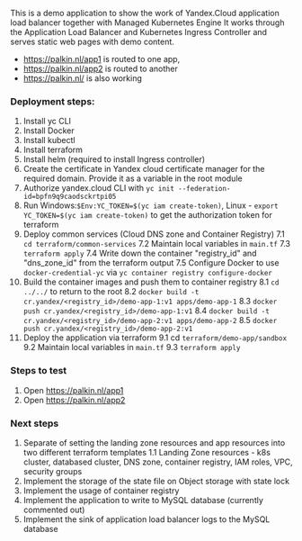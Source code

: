 This is a demo application to show the work of Yandex.Cloud application load balancer together with Managed Kubernetes Engine
It works through the Application Load Balancer and Kubernetes Ingress Controller and serves static web pages with demo content.
- https://palkin.nl/app1 is routed to one app, 
- https://palkin.nl/app2 is routed to another
- https://palkin.nl/ is also working 


### Deployment steps:

1. Install yc CLI
2. Install Docker
2. Install kubectl
3. Install terraform
4. Install helm (required to install Ingress controller)
5. Create the certificate in Yandex cloud certificate manager for the required domain. Provide it as a variable in the root module
5. Authorize yandex.cloud CLI with `yc init --federation-id=bpfn9q9caodsckrtpi05`
6. Run Windows:`$Env:YC_TOKEN=$(yc iam create-token)`, Linux - `export YC_TOKEN=$(yc iam create-token)` to get the authorization token for terraform
7. Deploy common services (Cloud DNS zone and Container Registry) 
    7.1 `cd terraform/common-services`
    7.2 Maintain local variables in `main.tf`
    7.3 `terraform apply`
    7.4 Write down the container "registry_id" and "dns_zone_id" from the terraform output
    7.5 Configure Docker to use `docker-credential-yc` via `yc container registry configure-docker`
8. Build the container images and push them to container registry
    8.1 `cd ../../` to return to the root
    8.2 `docker build -t cr.yandex/<registry_id>/demo-app-1:v1 apps/demo-app-1` 
    8.3 `docker push cr.yandex/<registry_id>/demo-app-1:v1`
    8.4 `docker build -t cr.yandex/<registry_id>/demo-app-2:v1 apps/demo-app-2`
    8.5 `docker push cr.yandex/<registry_id>/demo-app-2:v1`
9. Deploy the application via terraform
    9.1 cd `terraform/demo-app/sandbox`
    9.2 Maintain local variables in `main.tf`
    9.3 `terraform apply`


### Steps to test
1. Open https://palkin.nl/app1
2. Open https://palkin.nl/app2

### Next steps
1. Separate of setting the landing zone resources and app resources into two different terraform templates
    1.1 Landing Zone resources - k8s cluster, databased cluster, DNS zone, container registry, IAM roles, VPC, security groups
2. Implement the storage of the state file on Object storage with state lock
2. Implement the usage of container registry
3. Implement the application to write to MySQL database (currently commented out)
4. Implement the sink of application load balancer logs to the MySQL database